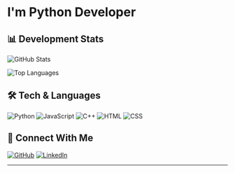 # I'm Python Developer

## 📊 Development Stats

![GitHub Stats](https://github-readme-stats.vercel.app/api?username=Glotony&show_icons=true&theme=radical)

![Top Languages](https://github-readme-stats.vercel.app/api/top-langs/?username=Glotony&layout=compact&theme=radical)



## 🛠️ Tech & Languages

![Python](https://img.shields.io/badge/Python-3776AB?style=for-the-badge&logo=python&logoColor=white)
![JavaScript](https://img.shields.io/badge/JavaScript-F7DF1E?style=for-the-badge&logo=javascript&logoColor=black)
![C++](https://img.shields.io/badge/C++-00599C?style=for-the-badge&logo=c%2B%2B&logoColor=white)
![HTML](https://img.shields.io/badge/HTML5-E34F26?style=for-the-badge&logo=html5&logoColor=white)
![CSS](https://img.shields.io/badge/CSS3-1572B6?style=for-the-badge&logo=css3&logoColor=white)

## 🔗 Connect With Me

[![GitHub](https://img.shields.io/badge/GitHub-%23121011.svg?style=for-the-badge&logo=github&logoColor=white)](https://github.com/Glotony)
[![LinkedIn](https://img.shields.io/badge/LinkedIn-%230077B5.svg?style=for-the-badge&logo=linkedin&logoColor=white)](https://www.linkedin.com/in/nika-mtiuli-712579331/)

---
